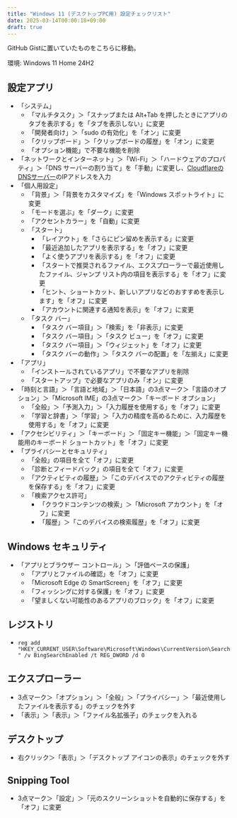 ```yaml
---
title: "Windows 11 (デスクトップPC用) 設定チェックリスト"
date: 2025-03-14T00:00:18+09:00
draft: true
---
```


GitHub Gistに置いていたものをこちらに移動。

環境: Windows 11 Home 24H2

## 設定アプリ

- 「システム」
    - 「マルチタスク」＞「スナップまたは Alt+Tab を押したときにアプリのタブを表示する」を「タブを表示しない」に変更
    - 「開発者向け」＞「sudo の有効化」を「オン」に変更
    - 「クリップボード」＞「クリップボードの履歴」を「オン」に変更
    - 「オプション機能」で不要な機能を削除
- 「ネットワークとインターネット」＞「Wi-Fi」＞「ハードウェアのプロパティ」＞「DNS サーバーの割り当て」を「手動」に変更し、[CloudflareのDNSサーバー](https://developers.cloudflare.com/1.1.1.1/ip-addresses/)のIPアドレスを入力
- 「個人用設定」
    - 「背景」＞「背景をカスタマイズ」を「Windows スポットライト」に変更
    - 「モードを選ぶ」を「ダーク」に変更
    - 「アクセントカラー」を「自動」に変更
    - 「スタート」
        - 「レイアウト」を「さらにピン留めを表示する」に変更
        - 「最近追加したアプリを表示する」を「オフ」に変更
        - 「よく使うアプリを表示する」を「オフ」に変更
        - 「スタートで推奨されるファイル、エクスプローラーで最近使用したファイル、ジャンプ リスト内の項目を表示する」を「オフ」に変更
        - 「ヒント、ショートカット、新しいアプリなどのおすすめを表示します」を「オフ」に変更
        - 「アカウントに関連する通知を表示」を「オフ」に変更
    - 「タスク バー」
        - 「タスク バー項目」＞「検索」を「非表示」に変更
        - 「タスク バー項目」＞「タスク ビュー」を「オフ」に変更
        - 「タスク バー項目」＞「ウィジェット」を「オフ」に変更
        - 「タスク バーの動作」＞「タスク バーの配置」を「左揃え」に変更
- 「アプリ」
    - 「インストールされているアプリ」で不要なアプリを削除
    - 「スタートアップ」で必要なアプリのみ「オン」に変更
- 「時刻と言語」＞「言語と地域」＞「日本語」の3点マーク＞「言語のオプション」＞「Microsoft IME」の3点マーク＞「キーボード オプション」
    - 「全般」＞「予測入力」＞「入力履歴を使用する」を「オフ」に変更
    - 「学習と辞書」＞「学習」＞「入力の精度を高めるために、入力履歴を使用する」を「オフ」に変更
- 「アクセシビリティ」＞「キーボード」＞「固定キー機能」＞「固定キー機能用のキーボード ショートカット」を「オフ」に変更
- 「プライバシーとセキュリティ」
    - 「全般」の項目を全て「オフ」に変更
    - 「診断とフィードバック」の項目を全て「オフ」に変更
    - 「アクティビティの履歴」＞「このデバイスでのアクティビティの履歴を保存する」を「オフ」に変更
    - 「検索アクセス許可」
        - 「クラウドコンテンツの検索」＞「Microsoft アカウント」を「オフ」に変更
        - 「履歴」＞「このデバイスの検索履歴」を「オフ」に変更

## Windows セキュリティ

- 「アプリとブラウザー コントロール」＞「評価ベースの保護」
    - 「アプリとファイルの確認」を「オフ」に変更
    - 「Microsoft Edge の SmartScreen」を「オフ」に変更
    - 「フィッシングに対する保護」を「オフ」に変更
    - 「望ましくない可能性のあるアプリのブロック」を「オフ」に変更

## レジストリ

- `reg add "HKEY_CURRENT_USER\Software\Microsoft\Windows\CurrentVersion\Search" /v BingSearchEnabled /t REG_DWORD /d 0`

## エクスプローラー

- 3点マーク＞「オプション」＞「全般」＞「プライバシー」＞「最近使用したファイルを表示する」のチェックを外す
- 「表示」＞「表示」＞「ファイル名拡張子」のチェックを入れる

## デスクトップ

- 右クリック＞「表示」＞「デスクトップ アイコンの表示」のチェックを外す

## Snipping Tool

- 3点マーク＞「設定」＞「元のスクリーンショットを自動的に保存する」を「オフ」に変更
